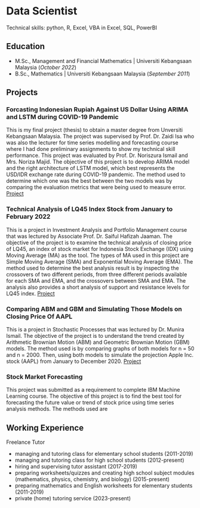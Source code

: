 # Data Scientist
Technical skills: python, R, Excel, VBA in Excel, SQL, PowerBI

## Education
- M.Sc., Management and Financial Mathematics | Universiti Kebangsaan Malaysia (_October 2022_)
- B.Sc., Mathematics | Universiti Kebangsaan Malaysia (_September 2011_)

## Projects
### Forcasting Indonesian Rupiah Against US Dollar Using ARIMA and LSTM during COVID-19 Pandemic
This is my final project (thesis) to obtain a master degree from Unversiti Kebangsaan Malaysia. The project was supervised by Prof. Dr. Zaidi Isa who was also the lecturer for time series modelling and forecasting course where I had done preliminary assignments to show my technical skill performance. This project was evaluated by Prof. Dr. Noriszura Ismail and Mrs. Noriza Majid. The objective of this project is to develop ARIMA model and the right architecture of LSTM model, which best represents the USD/IDR exchange rate during COVID-19 pandemic. The method used to determine which one was the best between the two models was by comparing the evaluation metrics that were being used to measure error.
[Project](https://github.com/dinisusanti/masterdegree-thesis)

### Technical Analysis of LQ45 Index Stock from January to February 2022
This is a project in Investment Analysis and Portfolio Management course that was lectured by Associate Prof. Dr. Saiful Hafizah Jaaman. The objective of the project is to examine the technical analysis of closing price of LQ45, an index of stock market for Indonesia Stock Exchange (IDX) using Moving Average (MA) as the tool. The types of MA used in this project are Simple Moving Average (SMA) and Exponential Moving Average (EMA). The method used to determine the best analysis result is by inspecting the crossovers of two different periods, from three different periods available for each SMA and EMA, and the crossovers between SMA and EMA. The analysis also provides a short analysis of support and resistance levels for LQ45 index.
[Project](https://github.com/dinisusanti/masterdegree-projects/tree/main/Investment%20%26%20Portfolio%20Analysis)

### Comparing ABM and GBM and Simulating Those Models on Closing Price Of AAPL
This is a project in Stochastic Processes that was lectured by Dr. Munira Ismail. The objective of the project is to understand the trend created by Arithmetic Brownian Motion (ABM) and Geometric Brownian Motion (GBM) models. The method used is by comparing graphs of both models for n = 50 and n = 2000. Then, using both models to simulate the projection Apple Inc. stock (AAPL) from January to December 2020.
[Project](https://github.com/dinisusanti/masterdegree-projects/tree/main/Stochastic%20Process)

### Stock Market Forecasting
This project was submitted as a requirement to complete IBM Machine Learning course. The objective of this project is to find the best tool for forecasting the future value or trend of stock price using time series analysis methods. The methods used are 

## Working Experience
Freelance Tutor
- managing and tutoring class for elementary school students (2011-2019)
- managing and tutoring class for high school students (2012-present)
- hiring and supervising tutor assistant (2017-2019)
- preparing worksheets/quizzes and creating high school subject modules (mathematics, physics, chemistry, and biology) (2015-present)
- preparing mathematics and English worksheets for elementary students (2011-2019)
- private (home) tutoring service (2023-present)

